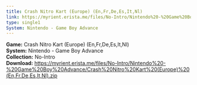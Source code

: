 ```yaml
---
title: Crash Nitro Kart (Europe) (En,Fr,De,Es,It,Nl)
link: https://myrient.erista.me/files/No-Intro/Nintendo%20-%20Game%20Boy%20Advance/Crash%20Nitro%20Kart%20(Europe)%20(En,Fr,De,Es,It,Nl).zip
type: single1
System: Nintendo - Game Boy Advance
---
```

<b>Game:</b> Crash Nitro Kart (Europe) (En,Fr,De,Es,It,Nl)<br>
<b>System:</b> Nintendo - Game Boy Advance<br>
<b>Collection:</b> No-Intro<br>
<b>Download:</b> https://myrient.erista.me/files/No-Intro/Nintendo%20-%20Game%20Boy%20Advance/Crash%20Nitro%20Kart%20(Europe)%20(En,Fr,De,Es,It,Nl).zip